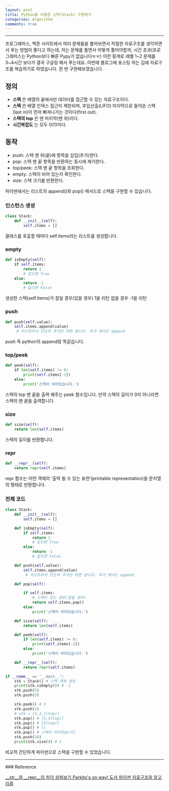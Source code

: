 ```yaml
---
layout: post
title: Python을 이용한 스택(Stack) 구현하기
categories: Algorithm
comments: true
---
```


----

프로그래머스, 백준 사이트에서 여러 문제들을 풀어보면서 적절한 자료구조를 생각하면서 푸는 방법이 좋다고 하는데,
저는 문제를 풀면서 어떻게 풀어야할까, 시간 초과(프로그래머스는 Python보다 빠른 Pypy가 없습니다ㅠㅠ)
이런 핑계로 레벨 1~2 문제를 3~4시간 보다가 결국 구글링 해서 푸는데요..이번에 블로그에 포스팅 하는 김에 자료구조를 복습하기로 하였습니다.
한 번 구현해보겠습니다.

## 정의
+ __스택__ 은 배열의 끝에서만 데이터를 접근할 수 있는 자료구조이다.
+ __스택__ 은 배열 인덱스 접근이 제한되며, 후입선출(LIFO) 마지막으로 들어온 스택(last in)이 먼저 빠져나가는 것이다(first out).
+ __스택의 top__ 은 맨 마지막(맨 위)이다.
+  __시간복잡도__ 는 모두 O(1)이다.




## 동작
+ push: 스택 맨 위(끝)에 항목을 삽입(추가)한다.
+ pop: 스택 맨 끝 항목을 반환하는 동시에 제거한다.
+ top/peek: 스택 맨 끝 항목을 조회한다.
+ empty: 스택이 비어 있는지 확인한다.
+ size: 스택 크기를 반환한다.

파이썬에서는 리스트의 append()와 pop() 메서드로 스택을 구현할 수 있습니다.
### 인스턴스 생성
~~~python
class Stack:
    def __init__(self):
        self.items = []
~~~
클래스를 호출할 때마다 self.items라는 리스트를 생성합니다.

### empty
~~~python
def isEmpty(self):
    if self.items:
        return 1
        # 있으면 True
    else:
        return -1
        # 없으면 False

~~~
생성한 스택(self.items)가 참일 경우(있을 경우) 1을 리턴 없을 경우 -1을 리턴

### push
~~~python
def push(self,value):
    self.items.append(value)
     # 리스트라서 단순히 추가만 하면 됩니다. 추가 메서드 append

~~~
push 즉 python의 append랑 똑같습니다.

### top/peek
~~~python
def peek(self):
    if len(self.items) != 0:
        print(self.items[-1])
    else:
        print('스택이 비어있습니다.')
~~~
스택의 top 맨 끝을 출력 해주는 peek 함수입니다.
만약 스택의 길이가 0이 아니라면 스택의 맨 끝을 출력합니다.

### size
~~~python
def size(self):
    return len(self.items)
~~~
스택의 길이를 반환합니다.

### repr
~~~python
def __repr__(self):
    return repr(self.items)
~~~

repr 함수는 어떤 객체의 ‘출력 될 수 있는 표현’(printable representation)을 문자열의 형태로 반환합니다.

### 전체 코드
~~~python
class Stack:
    def __init__(self):
        self.items = []

    def isEmpty(self):
        if self.items:
            return 1
            # 있으면 True
        else:
            return -1
            # 없으면 False

    def push(self,value):
        self.items.append(value)
         # 리스트라서 단순히 추가만 하면 됩니다. 추가 메서드 append

    def pop(self):

        if self.items:
            # 스택이 있는 경우(참일 경우)
            return self.items.pop()
        else:
            print('스택이 비어있습니다.')

    def size(self):
        return len(self.items)

    def peek(self):
        if len(self.items) != 0:
            print(self.items[-1])
        else:
            print('스택이 비어있습니다.')

    def __repr__(self):
        return repr(self.items)

if __name__ == '__main__':
    stk = Stack() # 스택 객체 생성
    print(stk.isEmpty()) # -1
    stk.push(5)
    stk.push(3)

    stk.peek() # 3
    stk.push(1)
    # stk = [5,3,1(top)]
    stk.pop() # [5,3(top)]
    stk.pop() # [5(top)]
    stk.pop() # []
    stk.pop() # 스택이 비어있습니다.
    stk.push(10)
    print(stk.size()) # 1

~~~
비교적 간단하게 파이썬으로 스택을 구현할 수 있었습니다.
<hr>
### Reference

[__str__와 __repr__의 차이 살펴보기 Parkito's on way! ](https://shoark7.github.io/programming/python/difference-between-__repr__-vs-__str__)
[도서 파이썬 자료구조와 알고리즘](http://www.yes24.com/Product/Goods/74971408)
